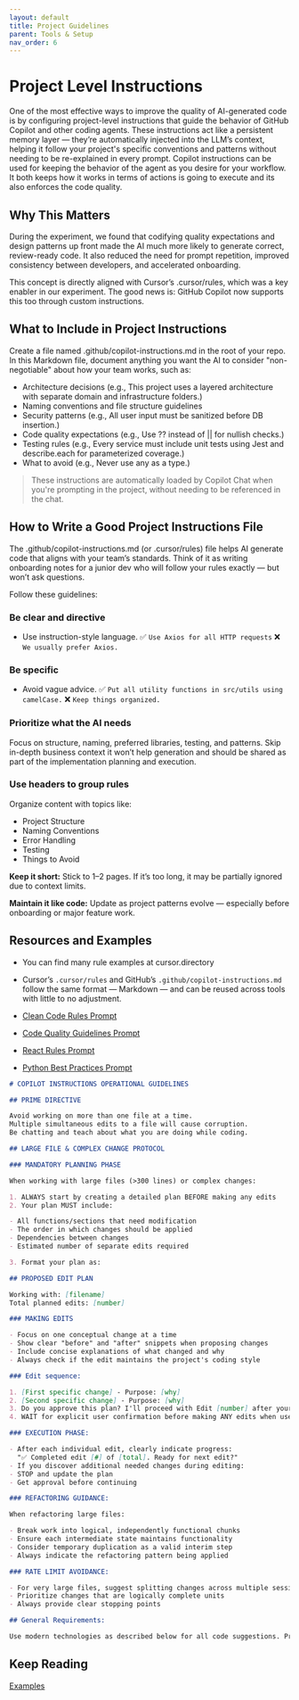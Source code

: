 ```yaml
---
layout: default
title: Project Guidelines
parent: Tools & Setup
nav_order: 6
---
```


# Project Level Instructions

One of the most effective ways to improve the quality of AI-generated code is by configuring project-level instructions that guide the behavior of GitHub Copilot and other coding agents. These instructions act like a persistent memory layer — they’re automatically injected into the LLM’s context, helping it follow your project's specific conventions and patterns without needing to be re-explained in every prompt. Copilot instructions can be used for keeping the behavior of the agent as you desire for your workflow. It both keeps how it works in terms of actions is going to execute and its also enforces the code quality.

## Why This Matters

During the experiment, we found that codifying quality expectations and design patterns up front made the AI much more likely to generate correct, review-ready code. It also reduced the need for prompt repetition, improved consistency between developers, and accelerated onboarding.

This concept is directly aligned with Cursor’s .cursor/rules, which was a key enabler in our experiment. The good news is: GitHub Copilot now supports this too through custom instructions.

## What to Include in Project Instructions

Create a file named .github/copilot-instructions.md in the root of your repo. In this Markdown file, document anything you want the AI to consider "non-negotiable" about how your team works, such as:

- Architecture decisions (e.g., This project uses a layered architecture with separate domain and infrastructure folders.)
- Naming conventions and file structure guidelines
- Security patterns (e.g., All user input must be sanitized before DB insertion.)
- Code quality expectations (e.g., Use ?? instead of || for nullish checks.)
- Testing rules (e.g., Every service must include unit tests using Jest and describe.each for parameterized coverage.)
- What to avoid (e.g., Never use any as a type.)

> These instructions are automatically loaded by Copilot Chat when you're prompting in the project, without needing to be referenced in the chat.

## How to Write a Good Project Instructions File

The .github/copilot-instructions.md (or .cursor/rules) file helps AI generate code that aligns with your team’s standards. Think of it as writing onboarding notes for a junior dev who will follow your rules exactly — but won’t ask questions.

Follow these guidelines:

### Be clear and directive

- Use instruction-style language.
  ✅ `Use Axios for all HTTP requests`
  ❌ `We usually prefer Axios.`

### Be specific

- Avoid vague advice.
  ✅ `Put all utility functions in src/utils using camelCase.`
  ❌ `Keep things organized.`

### Prioritize what the AI needs

Focus on structure, naming, preferred libraries, testing, and patterns. Skip in-depth business context it won’t help generation and should be shared as part of the implementation planning and execution.

### Use headers to group rules

Organize content with topics like:

- Project Structure
- Naming Conventions
- Error Handling
- Testing
- Things to Avoid

**Keep it short:** Stick to 1–2 pages. If it’s too long, it may be partially ignored due to context limits.

**Maintain it like code:** Update as project patterns evolve — especially before onboarding or major feature work.

## Resources and Examples

- You can find many rule examples at cursor.directory
- Cursor’s `.cursor/rules` and GitHub’s `.github/copilot-instructions.md` follow the same format — Markdown — and can be reused across tools with little to no adjustment.

- [Clean Code Rules Prompt](https://shumerprompt.com/prompts/clean-code-rules-prompt-554351c6-3bcb-4c20-9c77-f831b4aa6b0a)
- [Code Quality Guidelines Prompt](https://shumerprompt.com/prompts/-code-quality-guidelines-prompt-661c6a3f-cb69-46e6-b75c-97f7bfbb514b)
- [React Rules Prompt](https://shumerprompt.com/prompts/react-rules-prompt-76302cd0-5448-4056-a90e-4057388a9149)
- [Python Best Practices Prompt](https://shumerprompt.com/prompts/python-best-practices-prompt-ac25d837-ff42-4b89-92b1-5a7bbb558047)

```markdown
# COPILOT INSTRUCTIONS OPERATIONAL GUIDELINES

## PRIME DIRECTIVE

Avoid working on more than one file at a time.
Multiple simultaneous edits to a file will cause corruption.
Be chatting and teach about what you are doing while coding.

## LARGE FILE & COMPLEX CHANGE PROTOCOL

### MANDATORY PLANNING PHASE

When working with large files (>300 lines) or complex changes:

1. ALWAYS start by creating a detailed plan BEFORE making any edits
2. Your plan MUST include:

- All functions/sections that need modification
- The order in which changes should be applied
- Dependencies between changes
- Estimated number of separate edits required

3. Format your plan as:

## PROPOSED EDIT PLAN

Working with: [filename]
Total planned edits: [number]

### MAKING EDITS

- Focus on one conceptual change at a time
- Show clear "before" and "after" snippets when proposing changes
- Include concise explanations of what changed and why
- Always check if the edit maintains the project's coding style

### Edit sequence:

1. [First specific change] - Purpose: [why]
2. [Second specific change] - Purpose: [why]
3. Do you approve this plan? I'll proceed with Edit [number] after your confirmation.
4. WAIT for explicit user confirmation before making ANY edits when user ok edit [number]

### EXECUTION PHASE:

- After each individual edit, clearly indicate progress:
  "✅ Completed edit [#] of [total]. Ready for next edit?"
- If you discover additional needed changes during editing:
- STOP and update the plan
- Get approval before continuing

### REFACTORING GUIDANCE:

When refactoring large files:

- Break work into logical, independently functional chunks
- Ensure each intermediate state maintains functionality
- Consider temporary duplication as a valid interim step
- Always indicate the refactoring pattern being applied

### RATE LIMIT AVOIDANCE:

- For very large files, suggest splitting changes across multiple sessions
- Prioritize changes that are logically complete units
- Always provide clear stopping points

## General Requirements:

Use modern technologies as described below for all code suggestions. Prioritize clean, maintainable code with appropriate comments.
```

## Keep Reading

[Examples](./examples.md)
